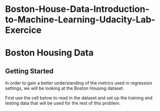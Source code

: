 # Boston-House-Data-Introduction-to-Machine-Learning-Udacity-Lab-Exercice

# Boston Housing Data

## Getting Started ##

In order to gain a better understanding of the metrics used in regression settings, we will be looking at the Boston Housing dataset.

First use the cell below to read in the dataset and set up the training and testing data that will be used for the rest of this problem.
